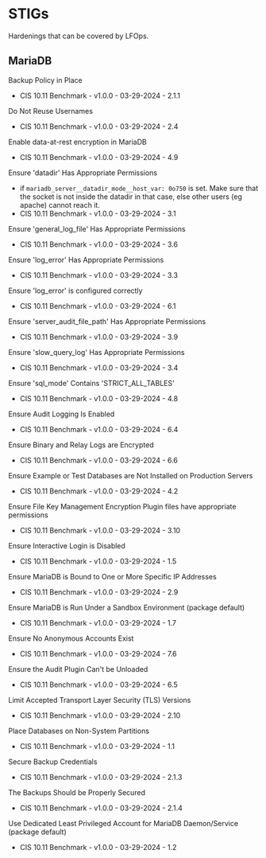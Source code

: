 # STIGs

Hardenings that can be covered by LFOps.


## MariaDB

Backup Policy in Place

* CIS 10.11 Benchmark - v1.0.0 - 03-29-2024 - 2.1.1

Do Not Reuse Usernames

* CIS 10.11 Benchmark - v1.0.0 - 03-29-2024 - 2.4

Enable data-at-rest encryption in MariaDB

* CIS 10.11 Benchmark - v1.0.0 - 03-29-2024 - 4.9

Ensure 'datadir' Has Appropriate Permissions

* if `mariadb_server__datadir_mode__host_var: 0o750` is set. Make sure that the socket is not inside the datadir in that case, else other users (eg apache) cannot reach it.
* CIS 10.11 Benchmark - v1.0.0 - 03-29-2024 - 3.1

Ensure 'general_log_file' Has Appropriate Permissions

* CIS 10.11 Benchmark - v1.0.0 - 03-29-2024 - 3.6

Ensure 'log_error' Has Appropriate Permissions

* CIS 10.11 Benchmark - v1.0.0 - 03-29-2024 - 3.3

Ensure 'log_error' is configured correctly

* CIS 10.11 Benchmark - v1.0.0 - 03-29-2024 - 6.1

Ensure 'server_audit_file_path' Has Appropriate Permissions

* CIS 10.11 Benchmark - v1.0.0 - 03-29-2024 - 3.9

Ensure 'slow_query_log' Has Appropriate Permissions

* CIS 10.11 Benchmark - v1.0.0 - 03-29-2024 - 3.4

Ensure 'sql_mode' Contains 'STRICT_ALL_TABLES'

* CIS 10.11 Benchmark - v1.0.0 - 03-29-2024 - 4.8

Ensure Audit Logging Is Enabled

* CIS 10.11 Benchmark - v1.0.0 - 03-29-2024 - 6.4

Ensure Binary and Relay Logs are Encrypted

* CIS 10.11 Benchmark - v1.0.0 - 03-29-2024 - 6.6

Ensure Example or Test Databases are Not Installed on Production Servers

* CIS 10.11 Benchmark - v1.0.0 - 03-29-2024 - 4.2

Ensure File Key Management Encryption Plugin files have appropriate permissions

* CIS 10.11 Benchmark - v1.0.0 - 03-29-2024 - 3.10

Ensure Interactive Login is Disabled

* CIS 10.11 Benchmark - v1.0.0 - 03-29-2024 - 1.5

Ensure MariaDB is Bound to One or More Specific IP Addresses

* CIS 10.11 Benchmark - v1.0.0 - 03-29-2024 - 2.9

Ensure MariaDB is Run Under a Sandbox Environment (package default)

* CIS 10.11 Benchmark - v1.0.0 - 03-29-2024 - 1.7

Ensure No Anonymous Accounts Exist

* CIS 10.11 Benchmark - v1.0.0 - 03-29-2024 - 7.6

Ensure the Audit Plugin Can't be Unloaded

* CIS 10.11 Benchmark - v1.0.0 - 03-29-2024 - 6.5

Limit Accepted Transport Layer Security (TLS) Versions

* CIS 10.11 Benchmark - v1.0.0 - 03-29-2024 - 2.10

Place Databases on Non-System Partitions

* CIS 10.11 Benchmark - v1.0.0 - 03-29-2024 - 1.1

Secure Backup Credentials

* CIS 10.11 Benchmark - v1.0.0 - 03-29-2024 - 2.1.3

The Backups Should be Properly Secured

* CIS 10.11 Benchmark - v1.0.0 - 03-29-2024 - 2.1.4

Use Dedicated Least Privileged Account for MariaDB Daemon/Service (package default)

* CIS 10.11 Benchmark - v1.0.0 - 03-29-2024 - 1.2
